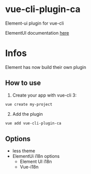 # vue-cli-plugin-ca

Element-ui plugin for vue-cli

ElementUI documentation [here](https://element.eleme.io/)

# Infos

Element has now build their own plugin

## How to use

1. Create your app with vue-cli 3:

```bash
vue create my-project
```

2. Add the plugin

```bash
vue add vue-cli-plugin-ca
```

## Options

- less theme
- ElementUi i18n options
  - Element UI i18n
  - Vue-i18n
